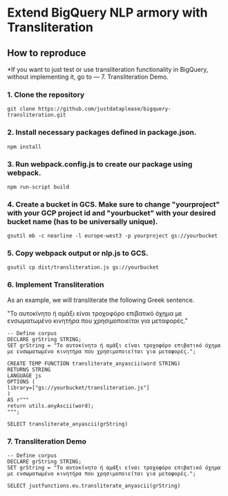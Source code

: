 # Extend BigQuery NLP armory with Transliteration

## How to reproduce

*If you want to just test or use transliteration functionality in BigQuery, without implementing it,
go to — 7. Transliteration Demo.

### 1. Clone the repository

    git clone https://github.com/justdataplease/bigquery-transliteration.git

### 2. Install necessary packages defined in package.json.

    npm install

### 3. Run webpack.config.js to create our package using webpack.

    npm run-script build

### 4. Create a bucket in GCS. Make sure to change "yourproject" with your GCP project id and "yourbucket" with your desired bucket name (has to be universally unique).

    gsutil mb -c nearline -l europe-west3 -p yourproject gs://yourbucket

### 5. Copy webpack output or nlp.js to GCS.

    gsutil cp dist/transliteration.js gs://yourbucket

### 6. Implement Transliteration

As an example, we will transliterate the following Greek sentence.

"Το αυτοκίνητο ή αμάξι είναι τροχοφόρο επιβατικό όχημα με ενσωματωμένο κινητήρα που χρησιμοποιείται για μεταφορές."

    -- Define corpus
    DECLARE grString STRING;
    SET grString = "Το αυτοκίνητο ή αμάξι είναι τροχοφόρο επιβατικό όχημα με ενσωματωμένο κινητήρα που χρησιμοποιείται για μεταφορές.";
    
    CREATE TEMP FUNCTION transliterate_anyascii(word STRING)
    RETURNS STRING
    LANGUAGE js
    OPTIONS (
    library=["gs://yourbucket/transliteration.js"]
    )
    AS r"""
    return utils.anyAscii(word);
    """;

    SELECT transliterate_anyascii(grString)

### 7. Transliteration Demo

    -- Define corpus
    DECLARE grString STRING;
    SET grString = "Το αυτοκίνητο ή αμάξι είναι τροχοφόρο επιβατικό όχημα με ενσωματωμένο κινητήρα που χρησιμοποιείται για μεταφορές.";

    SELECT justfunctions.eu.transliterate_anyascii(grString)